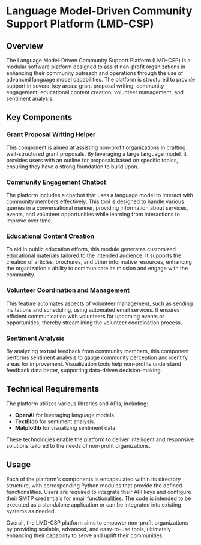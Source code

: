 # Language Model-Driven Community Support Platform (LMD-CSP)

## Overview

The Language Model-Driven Community Support Platform (LMD-CSP) is a modular software platform designed to assist non-profit organizations in enhancing their community outreach and operations through the use of advanced language model capabilities. The platform is structured to provide support in several key areas: grant proposal writing, community engagement, educational content creation, volunteer management, and sentiment analysis.

## Key Components

### Grant Proposal Writing Helper
This component is aimed at assisting non-profit organizations in crafting well-structured grant proposals. By leveraging a large language model, it provides users with an outline for proposals based on specific topics, ensuring they have a strong foundation to build upon.

### Community Engagement Chatbot
The platform includes a chatbot that uses a language model to interact with community members effectively. This tool is designed to handle various queries in a conversational manner, providing information about services, events, and volunteer opportunities while learning from interactions to improve over time.

### Educational Content Creation
To aid in public education efforts, this module generates customized educational materials tailored to the intended audience. It supports the creation of articles, brochures, and other informative resources, enhancing the organization's ability to communicate its mission and engage with the community.

### Volunteer Coordination and Management
This feature automates aspects of volunteer management, such as sending invitations and scheduling, using automated email services. It ensures efficient communication with volunteers for upcoming events or opportunities, thereby streamlining the volunteer coordination process.

### Sentiment Analysis
By analyzing textual feedback from community members, this component performs sentiment analysis to gauge community perception and identify areas for improvement. Visualization tools help non-profits understand feedback data better, supporting data-driven decision-making.

## Technical Requirements

The platform utilizes various libraries and APIs, including:
- **OpenAI** for leveraging language models.
- **TextBlob** for sentiment analysis.
- **Matplotlib** for visualizing sentiment data.

These technologies enable the platform to deliver intelligent and responsive solutions tailored to the needs of non-profit organizations.

## Usage

Each of the platform's components is encapsulated within its directory structure, with corresponding Python modules that provide the defined functionalities. Users are required to integrate their API keys and configure their SMTP credentials for email functionalities. The code is intended to be executed as a standalone application or can be integrated into existing systems as needed.

Overall, the LMD-CSP platform aims to empower non-profit organizations by providing scalable, advanced, and easy-to-use tools, ultimately enhancing their capability to serve and uplift their communities.
